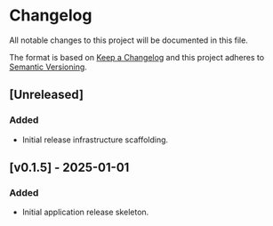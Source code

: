 # Changelog

All notable changes to this project will be documented in this file.

The format is based on [Keep a Changelog](https://keepachangelog.com/en/1.1.0/) and this project adheres to [Semantic Versioning](https://semver.org/spec/v2.0.0.html).

## [Unreleased]
### Added
- Initial release infrastructure scaffolding.

## [v0.1.5] - 2025-01-01
### Added
- Initial application release skeleton.

<!--
Guidance:
- Move items from Unreleased into a new section when cutting a release.
- Provide "Highlights" and "Breaking Changes" headings in release notes derived from this changelog.
-->
